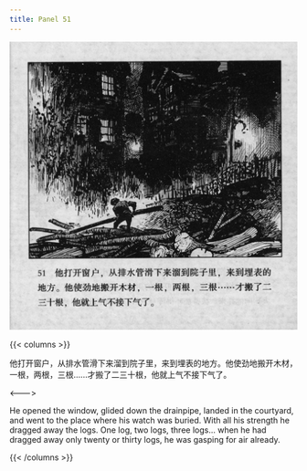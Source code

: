 ```yaml
---
title: Panel 51
---
```


![biao page](./../../../images/biao/seifert0726_biao_0055_051.jpg)

{{< columns >}}

他打开窗户，从排水管滑下来溜到院子里，来到埋表的地方。他使劲地搬开木材，一根，两根，三根......才搬了二三十根，他就上气不接下气了。

<--->

He opened the window, glided down the drainpipe, landed in the courtyard, and went to the place where his watch was buried. With all his strength he dragged away the logs. One log, two logs, three logs\... when he had dragged away only twenty or thirty logs, he was gasping for air already.

{{< /columns >}}
